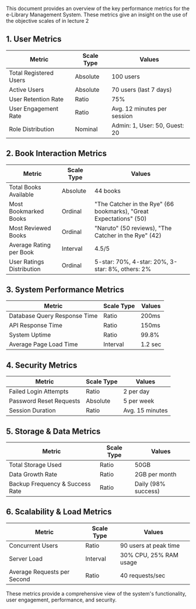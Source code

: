 This document provides an overview of the key performance metrics for the e-Library Management System. These metrics give an insight on the use of the objective scales of in lecture 2

## 1. User Metrics

| Metric                   | Scale Type | Values              |
|--------------------------|------------|------------------------------|
| Total Registered Users   | Absolute   | 100 users                    |
| Active Users            | Absolute   | 70 users (last 7 days)      |
| User Retention Rate     | Ratio      | 75%                          |
| User Engagement Rate    | Ratio      | Avg. 12 minutes per session  |
| Role Distribution       | Nominal    | Admin: 1, User: 50, Guest: 20 |

## 2. Book Interaction Metrics

| Metric                    | Scale Type | Values               |
|---------------------------|------------|-------------------------------|
| Total Books Available     | Absolute   | 44 books                   |
| Most Bookmarked Books     | Ordinal    | "The Catcher in the Rye" (66 bookmarks), "Great Expectations" (50) |
| Most Reviewed Books       | Ordinal    | "Naruto" (50 reviews), "The Catcher in the Rye" (42) |
| Average Rating per Book   | Interval   | 4.5/5                         |
| User Ratings Distribution | Ordinal    | 5-star: 70%, 4-star: 20%, 3-star: 8%, others: 2% |

## 3. System Performance Metrics

| Metric                     | Scale Type | Values |
|----------------------------|------------|----------------|
| Database Query Response Time | Ratio   | 200ms          |
| API Response Time          | Ratio   | 150ms          |
| System Uptime             | Ratio   | 99.8%          |
| Average Page Load Time    | Interval | 1.2 sec        |

## 4. Security Metrics

| Metric                     | Scale Type | Values |
|----------------------------|------------|----------------|
| Failed Login Attempts      | Ratio   | 2 per day      |
| Password Reset Requests    | Absolute | 5 per week    |
| Session Duration           | Ratio   | Avg. 15 minutes |

## 5. Storage & Data Metrics

| Metric                     | Scale Type | Values |
|----------------------------|------------|----------------|
| Total Storage Used         | Ratio   | 50GB          |
| Data Growth Rate          | Ratio   | 2GB per month  |
| Backup Frequency & Success Rate | Ratio | Daily (98% success) |

## 6. Scalability & Load Metrics

| Metric                     | Scale Type | Values |
|----------------------------|------------|----------------|
| Concurrent Users           | Ratio   | 90 users at peak time |
| Server Load               | Interval | 30% CPU, 25% RAM usage |
| Average Requests per Second | Ratio   | 40 requests/sec |

These metrics provide a comprehensive view of the system's functionality, user engagement, performance, and security.
